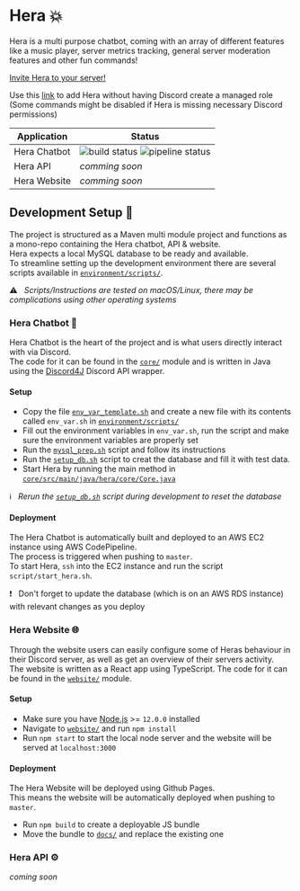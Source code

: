 # Hera :boom:

Hera is a multi purpose chatbot, coming with an array of different features like a music player, server metrics tracking, general server moderation features and other fun commands!

[Invite Hera to your server!](https://discord.com/api/oauth2/authorize?client_id=403816989191176192&permissions=271809600&scope=bot)  

Use this [link](https://discord.com/api/oauth2/authorize?client_id=403816989191176192&permissions=0&scope=bot) to add Hera without having Discord create a managed role (Some commands might be disabled if Hera is missing necessary Discord permissions)

Application | Status
------------|--------------
Hera Chatbot | ![build status](https://hera-badges-images-prod.s3-eu-west-1.amazonaws.com/hera-codebuild.svg) ![pipeline status](https://hera-badges-images-prod.s3-eu-west-1.amazonaws.com/hera-code-pipeline.svg)
Hera API | _comming soon_
Hera Website | _comming soon_

## Development Setup :rocket:

The project is structured as a Maven multi module project and functions as a mono-repo containing the Hera chatbot, API & website.  
Hera expects a local MySQL database to be ready and available.  
To streamline setting up the development environment there are several scripts available in [`environment/scripts/`](https://github.com/AarKro/Hera/tree/master/environment/scripts).  

:warning: &nbsp; _Scripts/Instructions are tested on macOS/Linux, there may be complications using other operating systems_

### Hera Chatbot :robot:

Hera Chatbot is the heart of the project and is what users directly interact with via Discord.  
The code for it can be found in the [`core/`](https://github.com/AarKro/Hera/tree/master/core) module and is written in Java using the [Discord4J](https://github.com/Discord4J/Discord4J) Discord API wrapper.

#### Setup

* Copy the file [`env_var_template.sh`](https://github.com/AarKro/Hera/blob/master/environment/scripts/env_var_template.sh) and create a new file with its contents called `env_var.sh` in [`environment/scripts/`](https://github.com/AarKro/Hera/tree/master/environment/scripts)
* Fill out the environment variables in `env_var.sh`, run the script and make sure the environment variables are properly set
* Run the [`mysql_prep.sh`](https://github.com/AarKro/Hera/blob/master/environment/scripts/mysql_prep.sh) script and follow its instructions
* Run the [`setup_db.sh`](https://github.com/AarKro/Hera/blob/master/environment/scripts/setup_db.sh) script to creat the database and fill it with test data.
* Start Hera by running the main method in [`core/src/main/java/hera/core/Core.java`](https://github.com/AarKro/Hera/blob/master/core/src/main/java/hera/core/Core.java)

:information_source: &nbsp; _Rerun the [`setup_db.sh`](https://github.com/AarKro/Hera/blob/master/environment/scripts/setup_db.sh) script during development to reset the database_

#### Deployment

The Hera Chatbot is automatically built and deployed to an AWS EC2 instance using AWS CodePipeline.  
The process is triggered when pushing to `master`.  
To start Hera, `ssh` into the EC2 instance and run the script `script/start_hera.sh`.

:exclamation: &nbsp; Don't forget to update the database (which is on an AWS RDS instance) with relevant changes as you deploy

### Hera Website :globe_with_meridians:

Through the website users can easily configure some of Heras behaviour in their Discord server, as well as get an overview of their servers activity.  
The website is written as a React app using TypeScript. The code for it can be found in the [`website/`](https://github.com/AarKro/Hera/tree/master/core) module.

#### Setup

* Make sure you have [Node.js](https://nodejs.org/en/) >= `12.0.0` installed
* Navigate to [`website/`](https://github.com/AarKro/Hera/tree/master/website) and run `npm install`
* Run `npm start` to start the local node server and the website will be served at `localhost:3000`

#### Deployment

The Hera Website will be deployed using Github Pages.  
This means the website will be automatically deployed when pushing to `master`.

* Run `npm build` to create a deployable JS bundle
* Move the bundle to [`docs/`](https://github.com/AarKro/Hera/tree/master/docs) and replace the existing one


### Hera API :gear:
_coming soon_
